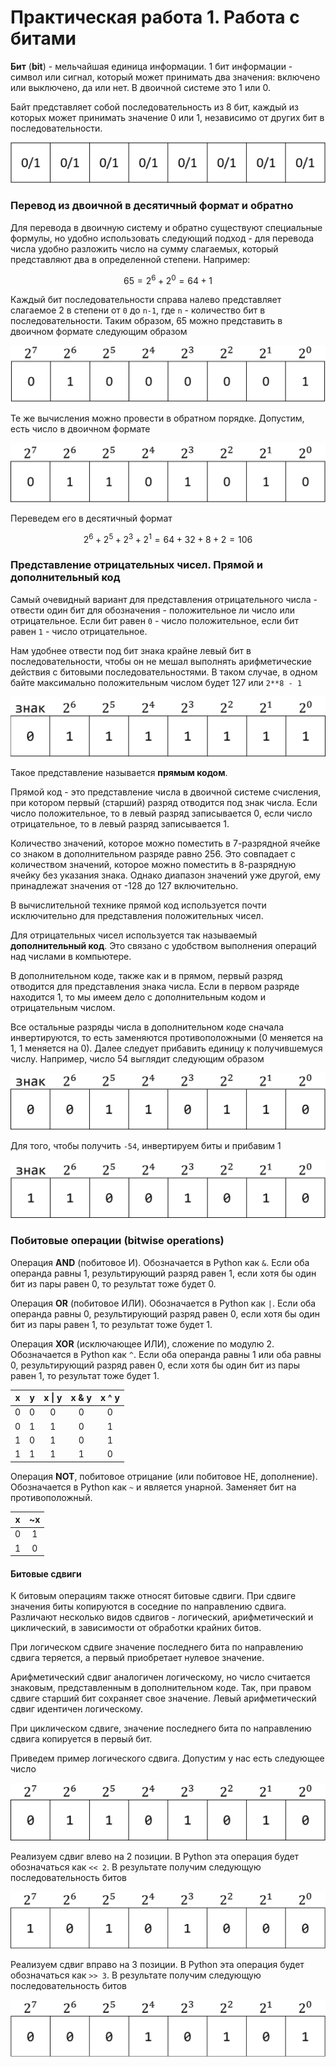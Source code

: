 # Практическая работа 1. Работа с битами

**Бит** \(**bit**\) - мельчайшая единица информации. 1 бит информации - символ или сигнал, который может принимать два значения: включено или выключено, да или нет. В двоичной системе это 1 или 0.

Байт представляет собой последовательность из 8 бит, каждый из которых может принимать значение 0 или 1, независимо от других бит в последовательности.

![](../.gitbook/assets/image%20%2834%29.png)

### Перевод из двоичной в десятичный формат и обратно

Для перевода в двоичную систему и обратно существуют специальные формулы, но удобно использовать следующий подход - для перевода числа удобно разложить число на сумму слагаемых, который представляют два в определенной степени. Например:

$$
65 = 2^6 + 2^0 = 64 + 1
$$

Каждый бит последовательности справа налево представляет слагаемое 2 в степени от `0` до `n-1`, где `n` - количество бит в последовательности. Таким образом, 65 можно представить в двоичном формате следующим образом

![](../.gitbook/assets/image%20%2831%29.png)

Те же вычисления можно провести в обратном порядке. Допустим, есть число в двоичном формате

![](../.gitbook/assets/image%20%2827%29.png)

Переведем его в десятичный формат

$$
2^6 +2^5 + 2^3 + 2^1 = 64 + 32 + 8 + 2 = 106
$$

### Представление отрицательных чисел. Прямой и дополнительный код

Самый очевидный вариант для представления отрицательного числа - отвести один бит для обозначения - положительное ли число или отрицательное. Если бит равен `0` - число положительное, если бит равен `1` - число отрицательное.

Нам удобнее отвести под бит знака крайне левый бит в последовательности, чтобы он не мешал выполнять арифметические действия с битовыми последовательностями. В таком случае, в одном байте максимально положительным числом будет 127 или `2**8 - 1`

![](../.gitbook/assets/image%20%2830%29.png)

Такое представление называется **прямым кодом**.

Прямой код - это представление числа в двоичной системе счисления, при котором первый \(старший\) разряд отводится под знак числа. Если число положительное, то в левый разряд записывается 0, если число отрицательное, то в левый разряд записывается 1.

Количество значений, которое можно поместить в 7-разрядной ячейке со знаком в дополнительном разряде равно 256. Это совпадает с количеством значений, которое можно поместить в 8-разрядную ячейку без указания знака. Однако диапазон значений уже другой, ему принадлежат значения от -128 до 127 включительно.

В вычислительной технике прямой код используется почти исключительно для представления положительных чисел.

Для отрицательных чисел используется так называемый **дополнительный код**. Это связано с удобством выполнения операций над числами в компьютере.

В дополнительном коде, также как и в прямом, первый разряд отводится для представления знака числа. Если в первом разряде находится 1, то мы имеем дело с дополнительным кодом и отрицательным числом.

Все остальные разряды числа в дополнительном коде сначала инвертируются, то есть заменяются противоположными \(0 меняется на 1, 1 меняется на 0\). Далее следует прибавить единицу к получившемуся числу. Например, число 54 выглядит следующим образом

![](../.gitbook/assets/image%20%2833%29.png)

Для того, чтобы получить `-54`, инвертируем биты и прибавим 1

![](../.gitbook/assets/image%20%2835%29.png)

### Побитовые операции \(bitwise operations\)

Операция **AND** \(побитовое И\). Обозначается в Python как `&`. Если оба операнда равны 1, результирующий разряд равен 1, если хотя бы один бит из пары равен 0, то результат тоже будет 0.

Операция **OR** \(побитовое ИЛИ\). Обозначается в Python как `|`. Если оба операнда равны 0, результирующий разряд равен 0, если хотя бы один бит из пары равен 1, то результат тоже будет 1.

Операция **XOR** \(исключающее ИЛИ\), сложение по модулю 2. Обозначается в Python как `^`. Если оба операнда равны 1 или оба равны 0, результирующий разряд равен 0, если хотя бы один бит из пары равен 1, то результат тоже будет 1.

| x | y | x \| y | x & y | x ^ y |
| :---: | :---: | :---: | :---: | :---: |
| 0 | 0 | 0 | 0 | 0 |
| 0 | 1 | 1 | 0 | 1 |
| 1 | 0 | 1 | 0 | 1 |
| 1 | 1 | 1 | 1 | 0 |

Операция **NOT**, побитовое отрицание \(или побитовое НЕ, дополнение\). Обозначается в Python как `~` и является унарной. Заменяет бит на противоположный.

| x | ~x |
| :---: | :---: |
| 0 | 1 |
| 1 | 0 |

#### Битовые сдвиги

К битовым операциям также относят битовые сдвиги. При сдвиге значения биты копируются в соседние по направлению сдвига. Различают несколько видов сдвигов - логический, арифметический и циклический, в зависимости от обработки крайних битов.

При логическом сдвиге значение последнего бита по направлению сдвига теряется, а первый приобретает нулевое значение.

Арифметический сдвиг аналогичен логическому, но число считается знаковым, представленным в дополнительном коде. Так, при правом сдвиге старший бит сохраняет свое значение. Левый арифметический сдвиг идентичен логическому.

При циклическом сдвиге, значение последнего бита по направлению сдвига копируется в первый бит. 

Приведем пример логического сдвига. Допустим у нас есть следующее число

![](../.gitbook/assets/image%20%2828%29.png)

Реализуем сдвиг влево на 2 позиции. В Python эта операция будет обозначаться как `<< 2`. В результате получим следующую последовательность битов

![](../.gitbook/assets/image%20%2829%29.png)

Реализуем сдвиг вправо на 3 позиции. В Python эта операция будет обозначаться как `>> 3`. В результате получим следующую последовательность битов

![](../.gitbook/assets/image%20%2832%29.png)

